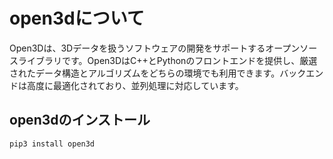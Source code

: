 # open3dについて

Open3Dは、3Dデータを扱うソフトウェアの開発をサポートするオープンソースライブラリです。Open3DはC++とPythonのフロントエンドを提供し、厳選されたデータ構造とアルゴリズムをどちらの環境でも利用できます。バックエンドは高度に最適化されており、並列処理に対応しています。

## open3dのインストール

`pip3 install open3d`